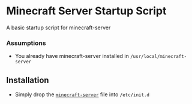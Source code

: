 # Minecraft Server Startup Script
A basic startup script for minecraft-server

### Assumptions

* You already have minecraft-server installed in `/usr/local/minecraft-server`

## Installation

* Simply drop the [`minecraft-server`](minecraft-server) file into `/etc/init.d`

